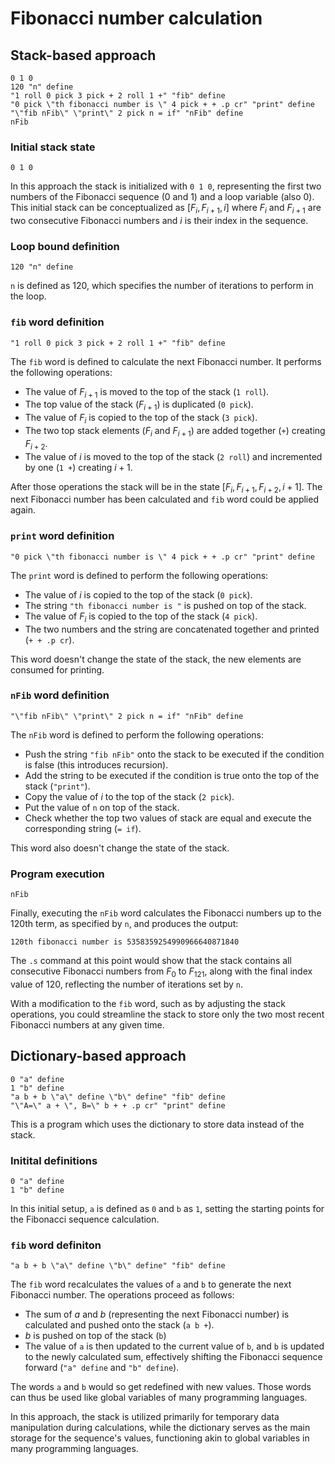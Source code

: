# Fibonacci number calculation

## Stack-based approach
```
0 1 0
120 "n" define
"1 roll 0 pick 3 pick + 2 roll 1 +" "fib" define
"0 pick \"th fibonacci number is \" 4 pick + + .p cr" "print" define
"\"fib nFib\" \"print\" 2 pick n = if" "nFib" define
nFib
```

### Initial stack state
```
0 1 0
```

In this approach the stack is initialized with `0 1 0`, representing the first two numbers of the Fibonacci sequence (0 and 1) and a loop variable (also 0). This initial stack can be conceptualized as $[F_i, F_{i+1}, i]$ where $F_i$ and $F_{i+1}$ are two consecutive Fibonacci numbers and $i$ is their index in the sequence.

### Loop bound definition
```
120 "n" define
```

`n` is defined as 120, which specifies the number of iterations to perform in the loop.

### `fib` word definition
```
"1 roll 0 pick 3 pick + 2 roll 1 +" "fib" define
```
The `fib` word is defined to calculate the next Fibonacci number. It performs the following operations:
* The value of $F_{i+1}$ is moved to the top of the stack (`1 roll`).
* The top value of the stack ($F_{i+1}$) is duplicated (`0 pick`).
* The value of $F_i$ is copied to the top of the stack (`3 pick`).
* The two top stack elements ($F_i$ and $F_{i+1}$) are added together (`+`) creating $F_{i+2}$.
* The value of $i$ is moved to the top of the stack (`2 roll`) and incremented by one (`1 +`) creating $i+1$.

After those operations the stack will be in the state $[F_i, F_{i+1}, F_{i + 2}, i + 1]$. The next Fibonacci number has been calculated and `fib` word could be applied again.

### `print` word definition
```
"0 pick \"th fibonacci number is \" 4 pick + + .p cr" "print" define
```
The `print` word is defined to perform the following operations:
* The value of $i$ is copied to the top of the stack (`0 pick`).
* The string `"th fibonacci number is "` is pushed on top of the stack.
* The value of $F_i$ is copied to the top of the stack (`4 pick`).
* The two numbers and the string are concatenated together and printed (`+ + .p cr`).

This word doesn't change the state of the stack, the new elements are consumed for printing.

### `nFib` word definition
```
"\"fib nFib\" \"print\" 2 pick n = if" "nFib" define
```
The `nFib` word is defined to perform the following operations:
* Push the string `"fib nFib"` onto the stack to be executed if the condition is false (this introduces recursion).
* Add the string to be executed if the condition is true onto the top of the stack (`"print"`).
* Copy the value of $i$ to the top of the stack (`2 pick`).
* Put the value of `n` on top of the stack.
* Check whether the top two values of stack are equal and execute the corresponding string (`= if`).

This word also doesn't change the state of the stack.

### Program execution
```
nFib
```
Finally, executing the `nFib` word calculates the Fibonacci numbers up to the 120th term, as specified by `n`, and produces the output:
```
120th fibonacci number is 5358359254990966640871840
```

The `.s` command at this point would show that the stack contains all consecutive Fibonacci numbers from $F_0$ to $F_{121}$, along with the final index value of 120, reflecting the number of iterations set by `n`.

With a modification to the `fib` word, such as by adjusting the stack operations, you could streamline the stack to store only the two most recent Fibonacci numbers at any given time.

## Dictionary-based approach
```
0 "a" define
1 "b" define
"a b + b \"a\" define \"b\" define" "fib" define
"\"A=\" a + \", B=\" b + + .p cr" "print" define
```
This is a program which uses the dictionary to store data instead of the stack.

### Initital definitions
```
0 "a" define
1 "b" define
```
In this initial setup, `a` is defined as `0` and `b` as `1`, setting the starting points for the Fibonacci sequence calculation.

### `fib` word definiton
```
"a b + b \"a\" define \"b\" define" "fib" define
```
The `fib` word recalculates the values of `a` and `b` to generate the next Fibonacci number. The operations proceed as follows:

* The sum of $a$ and $b$ (representing the next Fibonacci number) is calculated and pushed onto the stack (`a b +`).
* $b$ is pushed on top of the stack (`b`)
* The value of `a` is then updated to the current value of `b`, and `b` is updated to the newly calculated sum, effectively shifting the Fibonacci sequence forward (`"a" define` and `"b" define`).

The words `a` and `b` would so get redefined with new values. Those words can thus be used like global variables of many programming languages. 

In this approach, the stack is utilized primarily for temporary data manipulation during calculations, while the dictionary serves as the main storage for the sequence's values, functioning akin to global variables in many programming languages.